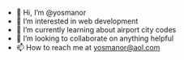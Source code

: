- 👋 Hi, I’m @yosmanor
- 👀 I’m interested in web development
- 🌱 I’m currently learning about airport city codes
- 💞️ I’m looking to collaborate on anything helpful
- 📫 How to reach me at yosmanor@aol.com

<!---
yosmanor/yosmanor is a ✨ special ✨ repository because its `README.md` (this file) appears on your GitHub profile.
You can click the Preview link to take a look at your changes.
--->

